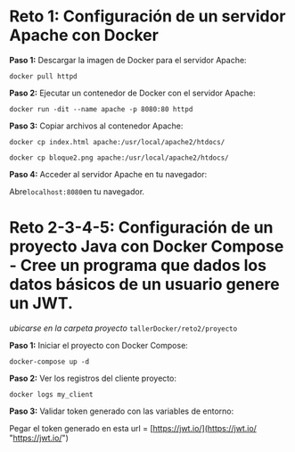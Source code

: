 # Reto 1: Configuración de un servidor Apache con Docker

**Paso 1:** Descargar la imagen de Docker para el servidor Apache:

`docker pull httpd`

 **Paso 2:** Ejecutar un contenedor de Docker con el servidor Apache:
 
`docker run -dit --name apache -p 8080:80 httpd`

**Paso 3:** Copiar archivos al contenedor Apache:

`docker cp index.html apache:/usr/local/apache2/htdocs/ `

`docker cp bloque2.png apache:/usr/local/apache2/htdocs/`

**Paso 4:** Acceder al servidor Apache en tu navegador:

Abre` localhost:8080 `en tu navegador.

# Reto 2-3-4-5: Configuración de un proyecto Java con Docker Compose - Cree un programa que dados los datos básicos de un usuario genere un JWT.
*ubicarse en la carpeta proyecto* `tallerDocker/reto2/proyecto`

**Paso 1:** Iniciar el proyecto con Docker Compose:

`docker-compose up -d`

**Paso 2:** Ver los registros del cliente proyecto:

`docker logs my_client`

**Paso 3:** Validar token generado con las variables de entorno:

Pegar el token generado en esta url = [https://jwt.io/](https://jwt.io/ "https://jwt.io/")


